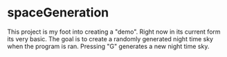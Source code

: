 # spaceGeneration

This project is my foot into creating a "demo". Right now in its current form its very basic.
The goal is to create a randomly generated night time sky when the program is ran.
Pressing "G" generates a new night time sky.
